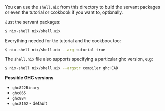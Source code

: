 You can use the `shell.nix` from this directory
to build the servant packages or even the tutorial
or cookbook if you want to, optionally.

Just the servant packages:

``` sh
$ nix-shell nix/shell.nix
```

Everything needed for the tutorial and the
cookbook too:

``` sh
$ nix-shell nix/shell.nix --arg tutorial true
```

The `shell.nix` file also supports specifying
a particular ghc version, e.g:

``` sh
$ nix-shell nix/shell.nix --argstr compiler ghcHEAD
```

**Possible GHC versions**
-   `ghc822Binary`
-   `ghc865`
-   `ghc884`
-   `ghc8102` - default
